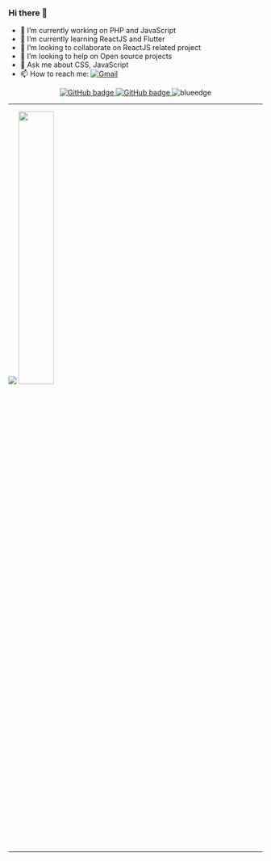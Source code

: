 ### Hi there 👋

- 🔭 I’m currently working on PHP and JavaScript
- 🌱 I’m currently learning ReactJS and Flutter
- 👯 I’m looking to collaborate on ReactJS related project
- 🤔 I’m looking to help on Open source projects
- 💬 Ask me about CSS, JavaScript
- 📫 How to reach me: [![Gmail](https://img.shields.io/badge/Gmail-D14836?style=for-the-badge&logo=gmail&logoColor=white)](mailto:aswinkumar863@gmail.com) 

<p align="center">
  <a href="https://github.com/aswinkumar863?tab=followers">
    <img src="https://img.shields.io/github/followers/aswinkumar863?label=Followers&logo=GitHub&style=for-the-badge" alt="GitHub badge" />
  </a>

  <a href="https://github.com/aswinkumar863?tab=followers">
    <img src="https://img.shields.io/github/stars/aswinkumar863?affiliations=OWNER%2CCOLLABORATOR&logo=GitHub&style=for-the-badge" alt="GitHub badge" />
  </a>
  
  <img src="https://komarev.com/ghpvc/?username=aswinkumar863" alt="blueedge"/>

</p>

---

<p align="left">
  
  <img src="https://github-readme-stats.vercel.app/api?username=aswinkumar863&show_icons=true&theme=tokyonight&line_height=52" />
  <img width="37.2%" src="https://github-readme-stats.vercel.app/api/top-langs/?username=aswinkumar863&count_private=true&theme=tokyonight&line_height=52">

</p>

---
